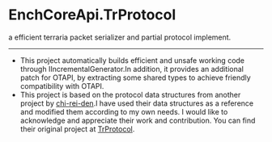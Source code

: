 EnchCoreApi.TrProtocol
===
a efficient terraria packet serializer and partial protocol implement.
___

* This project automatically builds efficient and unsafe working code through IIncrementalGenerator.In addition, it provides an additional patch for OTAPI, by extracting some shared types to achieve friendly compatibility with OTAPI.
* This project is based on the protocol data structures from another project by [chi-rei-den](https://github.com/chi-rei-den).I have used their data structures as a reference and modified them according to my own needs. I would like to acknowledge and appreciate their work and contribution. You can find their original project at [TrProtocol](https://github.com/chi-rei-den/TrProtocol).

